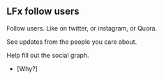 ## LFx follow users

Follow users. Like on twitter, or instagram, or Quora.

See updates from the people you care about. 

Help fill out the social graph.
 * [Why?]
